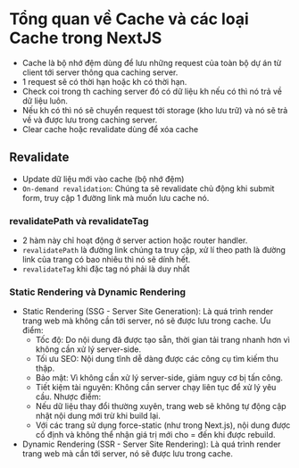 # Tổng quan về Cache và các loại Cache trong NextJS

- Cache là bộ nhớ đệm dùng để lưu những request của toàn bộ dự án từ client tới server thông qua caching server.
- 1 request sẽ có thời hạn hoặc kh có thời hạn.
- Check coi trong th caching server đó có dữ liệu kh nếu có thì nó trả về dữ liệu luôn.
- Nếu kh có thì nó sẽ chuyển request tới storage (kho lưu trữ) và nó sẽ trả về và được lưu trong caching server.
- Clear cache hoặc revalidate dùng để xóa cache

## Revalidate

- Update dữ liệu mới vào cache (bộ nhớ đệm)
- `On-demand revalidation`: Chúng ta sẽ revalidate chủ động khi submit form, truy cập 1 đường link mà muốn lưu cache nó.

### revalidatePath và revalidateTag

- 2 hàm này chỉ hoạt động ở server action hoặc router handler.
- `revalidatePath` là đường link chúng ta truy cập, xử lí theo path là đường link của trang có bao nhiêu thì nó sẽ dính hết.
- `revalidateTag` khi đặc tag nó phải là duy nhất

### Static Rendering và Dynamic Rendering

- Static Rendering (SSG - Server Site Generation): Là quá trình render trang web mà không cần tới server, nó sẽ được lưu trong cache.
  Ưu điểm:
  - Tốc độ: Do nội dung đã được tạo sẵn, thời gian tải trang nhanh hơn vì không cần xử lý server-side.
  - Tối ưu SEO: Nội dung tĩnh dễ dàng được các công cụ tìm kiếm thu thập.
  - Bảo mật: Vì không cần xử lý server-side, giảm nguy cơ bị tấn công.
  - Tiết kiệm tài nguyên: Không cần server chạy liên tục để xử lý yêu cầu.
    Nhược điểm:
  - Nếu dữ liệu thay đổi thường xuyên, trang web sẽ không tự động cập nhật nội dung mới trừ khi build lại.
  - Với các trang sử dụng force-static (như trong Next.js), nội dung được cố định và không thể nhận giá trị mới cho = đến khi được rebuild.
- Dynamic Rendering (SSR - Server Site Rendering): Là quá trình render trang web mà cần tới server, nó sẽ được lưu trong cache.
